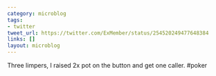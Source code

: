 ```yaml
---
category: microblog
tags:
- twitter
tweet_url: https://twitter.com/ExMember/status/254520249477648384
links: []
layout: microblog
---
```

Three limpers, I raised 2x pot on the button and get one caller. #poker
